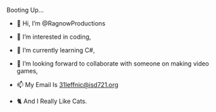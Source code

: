 Booting Up...

- 👋 Hi, I’m @RagnowProductions
- 👀 I’m interested in coding,
- 🌱 I’m currently learning C#,
- 💞️ I’m looking forward to collaborate with someone on making video games,
- 📫 My Email Is 31leffnic@isd721.org

- 🐈 And I Really Like Cats.
<!---
RagnowProductions/RagnowProductions is a ✨ special ✨ repository because its `Startup.md` (this file) appears on your GitHub profile.
You can click the Preview link to take a look at your changes.
--->
